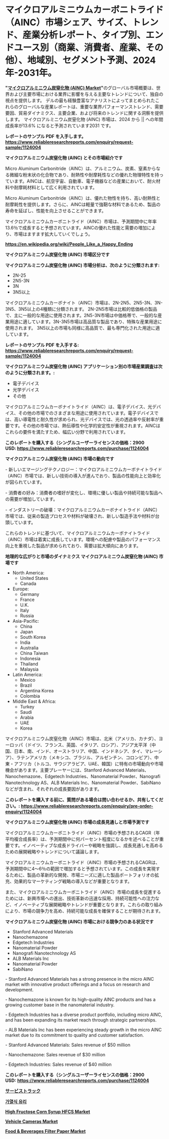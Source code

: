<p><h1>マイクロアルミニウムカーボニトライド（AlNC）市場シェア、サイズ、トレンド、産業分析レポート、タイプ別、エンドユース別（商業、消費者、産業、その他）、地域別、セグメント予測、2024年-2031年。</h1></p><p><strong>"<a href="https://www.reliableresearchreports.com/micro-aluminum-carbonitride-alnc--r1124004">マイクロアルミニウム炭窒化物 (AlNC) Market</a>"</strong>のグローバル市場概要は、世界および主要市場における業界に影響を与える主要なトレンドについて、独自の視点を提供します。 デルの最も経験豊富なアナリストによってまとめられたこれらのグローバルな産業レポートは、重要な業界パフォーマンストレンド、需要要因、貿易ダイナミクス、主要企業、および将来のトレンドに関する洞察を提供します。 マイクロアルミニウム炭窒化物 (AlNC) 市場は、2024 から || への年間成長率が13.6% になると予測されています2031 です。</p>
<p><strong>レポートのサンプル PDF を入手します。</strong><strong><a href="https://www.reliableresearchreports.com/enquiry/request-sample/1124004">https://www.reliableresearchreports.com/enquiry/request-sample/1124004</a></strong></p>
<p><strong>マイクロアルミニウム炭窒化物 (AlNC) とその市場紹介です</strong></p>
<p><p>Micro Aluminum Carbonitride（AlNC）は、アルミニウム、炭素、窒素からなる微細な粉末状の化合物であり、耐熱性や耐摩耗性などの優れた物理特性を持っています。AlNCは、航空宇宙、自動車、電子機器などの産業において、耐火材料や耐摩耗材料として広く利用されています。</p><p>Micro Aluminum Carbonitride（AlNC）は、優れた物性を持ち、高い耐熱性と耐摩耗性を提供します。さらに、AlNCは軽量で強靭な材料であるため、製品の寿命を延ばし、性能を向上させることができます。</p><p>マイクロアルミニウムカーボニトライド（AlNC）市場は、予測期間中に年率13.6％で成長すると予想されています。AlNCの優れた性能と需要の増加により、市場はますます拡大していくでしょう。</p><a href="https://en.wikipedia.org/wiki/People_Like_a_Happy_Ending"></a></p>
<p><strong><a href="https://en.wikipedia.org/wiki/People_Like_a_Happy_Ending">https://en.wikipedia.org/wiki/People_Like_a_Happy_Ending</a></strong></p>
<p><strong>マイクロアルミニウム炭窒化物 (AlNC)&nbsp;市場区分です</strong><strong></strong></p>
<p><strong>マイクロアルミニウム炭窒化物 (AlNC) 市場分析は、次のように分類されます:</strong>&nbsp;</p>
<p><ul><li>2N-25</li><li>2N5-3N</li><li>3N</li><li>3N5以上</li></ul></p>
<p><p>マイクロアルミニウムカーボナイト（AlNC）市場は、2N-2N5、2N5-3N、3N-3N5、3N5以上の4種類に分類されます。 2N-2N5市場は比較的低価格の製品で、主に一般的な用途に使用されます。2N5-3N市場は中価格帯で、一般的な産業用途に適しています。3N-3N5市場は高品質な製品であり、特殊な産業用途に使用されます。 3N5以上の市場も同様に高品質で、最も専門化された用途に適しています。</p></p>
<p><strong>レポートのサンプル PDF を入手する: <a href="https://www.reliableresearchreports.com/enquiry/request-sample/1124004">https://www.reliableresearchreports.com/enquiry/request-sample/1124004</a></strong></p>
<p><strong> マイクロアルミニウム炭窒化物 (AlNC) アプリケーション別の市場産業調査は次のように分類されます。:</strong></p>
<p><ul><li>電子デバイス</li><li>光学デバイス</li><li>その他</li></ul></p>
<p><p>マイクロアルミニウムカーボナイトライド（AlNC）は、電子デバイス、光デバイス、その他の市場でのさまざまな用途に使用されています。電子デバイスでは、高い導電性と耐久性が求められ、光デバイスでは、光の透過率や反射率が重要です。その他の市場では、熱伝導性や化学的安定性が重視されます。AlNCはこれらの要件を満たすため、幅広い分野で利用されています。</p></p>
<p><strong>このレポートを購入する（シングルユーザーライセンスの価格：2900 USD:</strong><strong>&nbsp;<a href="https://www.reliableresearchreports.com/purchase/1124004">https://www.reliableresearchreports.com/purchase/1124004</a></strong></p>
<p><strong>マイクロアルミニウム炭窒化物 (AlNC) 市場の動向です</strong></p>
<p><p>- 新しいエマージングテクノロジー：マイクロアルミニウムカーボナイトライド（AlNC）市場では、新しい技術の導入が進んでおり、製品の性能向上と効率化が図られています。</p><p>- 消費者の好み：消費者の嗜好が変化し、環境に優しい製品や持続可能な製品への需要が増加しています。</p><p>- インダストリーの破壊：マイクロアルミニウムカーボナイトライド（AlNC）市場では、従来の製造プロセスや材料が破壊され、新しい製造手法や材料が台頭しています。</p><p>これらのトレンドに基づいて、マイクロアルミニウムカーボナイトライド（AlNC）市場は着実に成長しています。環境への配慮や製品のパフォーマンス向上を重視した製品が求められており、需要は拡大傾向にあります。</p></p>
<p><strong>地理的な広がりと市場のダイナミクス マイクロアルミニウム炭窒化物 (AlNC) 市場です</strong></p>
<p><ul>
    <li>
        North America:
        <ul>
            <li>United States</li>
            <li>Canada</li>
        </ul>
    </li>
    <li>
        Europe:
        <ul>
            <li>Germany</li>
            <li>France</li>
            <li>U.K.</li>
            <li>Italy</li>
            <li>Russia</li>
        </ul>
    </li>
    <li>
        Asia-Pacific:
        <ul>
            <li>China</li>
            <li>Japan</li>
            <li>South Korea</li>
            <li>India</li>
            <li>Australia</li>
            <li>China Taiwan</li>
            <li>Indonesia</li>
            <li>Thailand</li>
            <li>Malaysia</li>
        </ul>
    </li>
    <li>
        Latin America:
        <ul>
            <li>Mexico</li>
            <li>Brazil</li>
            <li>Argentina Korea</li>
            <li>Colombia</li>
        </ul>
    </li>
    <li>
        Middle East & Africa:
        <ul>
            <li>Turkey</li>
            <li>Saudi</li>
            <li>Arabia</li>
            <li>UAE</li>
            <li>Korea</li>
        </ul>
    </li>
    </ul></p>
<p><p>マイクロアルミニウム炭窒化物（AlNC）市場は、北米（アメリカ、カナダ）、ヨーロッパ（ドイツ、フランス、英国、イタリア、ロシア）、アジア太平洋（中国、日本、南、インド、オーストラリア、中国、インドネシア、タイ、マレーシア）、ラテンアメリカ（メキシコ、ブラジル、アルゼンチン、コロンビア）、中東・アフリカ（トルコ、サウジアラビア、UAE、韓国）に特有の市場動向や市場機会があります。主要プレーヤーには、Stanford Advanced Materials、Nanochemazone、Edgetech Industries、Nanomaterial Powder、Nanografi Nanotechnology AS、ALB Materials Inc、Nanomaterial Powder、SabiNanoなどが含まれ、それぞれの成長要因があります。</p></p>
<p><strong>このレポートを購入する前に、質問がある場合は問い合わせるか、共有してください。:&nbsp;<a href="https://www.reliableresearchreports.com/enquiry/pre-order-enquiry/1124004">https://www.reliableresearchreports.com/enquiry/pre-order-enquiry/1124004</a></strong></p>
<p><strong>マイクロアルミニウム炭窒化物 (AlNC) 市場の成長見通しと市場予測です</strong></p>
<p><p>マイクロアルミニウムカーボニトライド（AlNC）市場の予想されるCAGR（年平均複合成長率）は、予測期間中に何パーセント程度になるかを述べることが重要です。イノベーティブな成長ドライバーや戦略を強調し、成長見通しを高めるための展開戦略やトレンドについて議論します。</p><p>マイクロアルミニウムカーボニトライド（AlNC）市場の予想されるCAGRは、予測期間中に4〜6％の範囲で増加すると予想されています。この成長を実現するために、製品の革新的な開発、市場ニーズに適した製品ポートフォリオの拡充、効果的なマーケティング戦略の導入などが重要となります。</p><p>また、マイクロアルミニウムカーボニトライド（AlNC）市場の成長を促進するためには、新興市場への進出、技術革新の迅速な採用、持続可能性への注力など、イノベーティブな展開戦略やトレンドが重要となります。これらの取り組みにより、市場の競争力を高め、持続可能な成長を確保することが期待されます。</p></p>
<p><strong>マイクロアルミニウム炭窒化物 (AlNC) 市場における競争力のある状況です</strong></p>
<p><ul><li>Stanford Advanced Materials</li><li>Nanochemazone</li><li>Edgetech Industries</li><li>Nanomaterial Powder</li><li>Nanografi Nanotechnology AS</li><li>ALB Materials Inc</li><li>Nanomaterial Powder</li><li>SabiNano</li></ul></p>
<p><p>- Stanford Advanced Materials has a strong presence in the micro AlNC market with innovative product offerings and a focus on research and development. </p><p>- Nanochemazone is known for its high-quality AlNC products and has a growing customer base in the nanomaterial industry. </p><p>- Edgetech Industries has a diverse product portfolio, including micro AlNC, and has been expanding its market reach through strategic partnerships. </p><p>- ALB Materials Inc has been experiencing steady growth in the micro AlNC market due to its commitment to quality and customer satisfaction.</p><p>- Stanford Advanced Materials: Sales revenue of $50 million </p><p>- Nanochemazone: Sales revenue of $30 million </p><p>- Edgetech Industries: Sales revenue of $40 million</p></p>
<p><strong>このレポートを購入する（シングルユーザーライセンスの価格：2900 USD:</strong>&nbsp;<strong><a href="https://www.reliableresearchreports.com/purchase/1124004">https://www.reliableresearchreports.com/purchase/1124004</a></strong></p>
<p><strong><p><a href="https://medium.com/@rudysimonis2023/%E3%82%B5%E3%83%BC%E3%83%93%E3%82%B9%E3%83%88%E3%83%A9%E3%83%83%E3%82%AF%E5%B8%82%E5%A0%B4%E3%81%AE%E3%83%9E%E3%83%83%E3%83%94%E3%83%B3%E3%82%B0-%E3%83%88%E3%83%AC%E3%83%B3%E3%83%89-%E8%AA%B2%E9%A1%8C-%E3%81%9D%E3%81%97%E3%81%A6%E3%83%96%E3%83%AC%E3%82%A4%E3%82%AF%E3%82%B9%E3%83%AB%E3%83%BC-2024%E5%B9%B4-2031%E5%B9%B4-b2bb696c9ce5">サービストラック</a></p><p><a href="https://medium.com/@trevorkruvalis5678/%EC%97%B4%ED%99%94%EA%B0%84-%EC%9C%A0%EB%A6%AC-%EC%8B%9C%EC%9E%A5-%EC%82%B0%EC%97%85-%ED%92%8D%EA%B2%BD-%EC%84%B1%EC%9E%A5-%ED%8A%B8%EB%9E%99%EA%B3%BC-%EC%84%B8%EA%B3%84-%EC%8B%9C%EC%9E%A5-9ac3004b8a3d">가열식 유리</a></p><p><a href="https://github.com/susanjprice2023/Market-Research-Report-List-2/blob/main/high-fructose-corn-syrup-hfcs-market.md">High Fructose Corn Syrup HFCS Market</a></p><p><a href="https://www.linkedin.com/pulse/vehicle-cameras-market-outlook-complete-industry-analysis-2024-s52je?trackingId=fKSEsTOLSqGa8Y%2Fv2KbD5A%3D%3D">Vehicle Cameras Market</a></p><p><a href="https://issuu.com/reportprime-2/docs/food-beverages-filter-paper-market-_e33e37dccc9b08">Food & Beverages Filter Paper Market</a></p></strong></p>